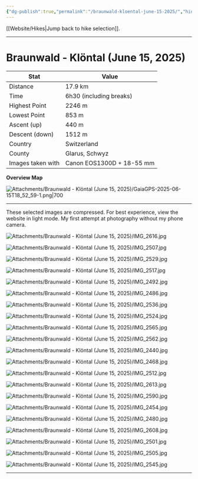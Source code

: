 ```yaml
---
{"dg-publish":true,"permalink":"/braunwald-kloental-june-15-2025/","hide":"true","updated":"2025-06-15T21:31:08.741+02:00"}
---
```


[[Website/Hikes\|Jump back to hike selection]].

---
# Braunwald - Klöntal (June 15, 2025)

| Stat              | Value                     |
| ----------------- | ------------------------- |
| Distance          | 17.9 km                   |
| Time              | 6h30 (including breaks)   |
| Highest Point     | 2246 m                    |
| Lowest Point      | 853 m                     |
| Ascent (up)       | 440 m                     |
| Descent (down)    | 1512 m                    |
| Country           | Switzerland               |
| County            | Glarus, Schwyz            |
| Images taken with | Canon EOS1300D + 18-55 mm |

**Overview Map**

![Attachments/Braunwald - Klöntal (June 15, 2025)/GaiaGPS-2025-06-15T18_52_59-1.png|700](/img/user/Attachments/Braunwald%20-%20Kl%C3%B6ntal%20(June%2015,%202025)/GaiaGPS-2025-06-15T18_52_59-1.png)

---
These selected images are compressed. For best experience, view the website in light mode. My first attempt at photography without my phone camera.

![Attachments/Braunwald - Klöntal (June 15, 2025)/IMG_2616.jpg](/img/user/Attachments/Braunwald%20-%20Kl%C3%B6ntal%20(June%2015,%202025)/IMG_2616.jpg)

![Attachments/Braunwald - Klöntal (June 15, 2025)/IMG_2507.jpg](/img/user/Attachments/Braunwald%20-%20Kl%C3%B6ntal%20(June%2015,%202025)/IMG_2507.jpg)

![Attachments/Braunwald - Klöntal (June 15, 2025)/IMG_2529.jpg](/img/user/Attachments/Braunwald%20-%20Kl%C3%B6ntal%20(June%2015,%202025)/IMG_2529.jpg)

![Attachments/Braunwald - Klöntal (June 15, 2025)/IMG_2517.jpg](/img/user/Attachments/Braunwald%20-%20Kl%C3%B6ntal%20(June%2015,%202025)/IMG_2517.jpg)

![Attachments/Braunwald - Klöntal (June 15, 2025)/IMG_2492.jpg](/img/user/Attachments/Braunwald%20-%20Kl%C3%B6ntal%20(June%2015,%202025)/IMG_2492.jpg)

![Attachments/Braunwald - Klöntal (June 15, 2025)/IMG_2486.jpg](/img/user/Attachments/Braunwald%20-%20Kl%C3%B6ntal%20(June%2015,%202025)/IMG_2486.jpg)

![Attachments/Braunwald - Klöntal (June 15, 2025)/IMG_2536.jpg](/img/user/Attachments/Braunwald%20-%20Kl%C3%B6ntal%20(June%2015,%202025)/IMG_2536.jpg)

![Attachments/Braunwald - Klöntal (June 15, 2025)/IMG_2524.jpg](/img/user/Attachments/Braunwald%20-%20Kl%C3%B6ntal%20(June%2015,%202025)/IMG_2524.jpg)

![Attachments/Braunwald - Klöntal (June 15, 2025)/IMG_2565.jpg](/img/user/Attachments/Braunwald%20-%20Kl%C3%B6ntal%20(June%2015,%202025)/IMG_2565.jpg)

![Attachments/Braunwald - Klöntal (June 15, 2025)/IMG_2562.jpg](/img/user/Attachments/Braunwald%20-%20Kl%C3%B6ntal%20(June%2015,%202025)/IMG_2562.jpg)

![Attachments/Braunwald - Klöntal (June 15, 2025)/IMG_2440.jpg](/img/user/Attachments/Braunwald%20-%20Kl%C3%B6ntal%20(June%2015,%202025)/IMG_2440.jpg)

![Attachments/Braunwald - Klöntal (June 15, 2025)/IMG_2468.jpg](/img/user/Attachments/Braunwald%20-%20Kl%C3%B6ntal%20(June%2015,%202025)/IMG_2468.jpg)

![Attachments/Braunwald - Klöntal (June 15, 2025)/IMG_2512.jpg](/img/user/Attachments/Braunwald%20-%20Kl%C3%B6ntal%20(June%2015,%202025)/IMG_2512.jpg)

![Attachments/Braunwald - Klöntal (June 15, 2025)/IMG_2613.jpg](/img/user/Attachments/Braunwald%20-%20Kl%C3%B6ntal%20(June%2015,%202025)/IMG_2613.jpg)

![Attachments/Braunwald - Klöntal (June 15, 2025)/IMG_2590.jpg](/img/user/Attachments/Braunwald%20-%20Kl%C3%B6ntal%20(June%2015,%202025)/IMG_2590.jpg)

![Attachments/Braunwald - Klöntal (June 15, 2025)/IMG_2454.jpg](/img/user/Attachments/Braunwald%20-%20Kl%C3%B6ntal%20(June%2015,%202025)/IMG_2454.jpg)

![Attachments/Braunwald - Klöntal (June 15, 2025)/IMG_2480.jpg](/img/user/Attachments/Braunwald%20-%20Kl%C3%B6ntal%20(June%2015,%202025)/IMG_2480.jpg)

![Attachments/Braunwald - Klöntal (June 15, 2025)/IMG_2608.jpg](/img/user/Attachments/Braunwald%20-%20Kl%C3%B6ntal%20(June%2015,%202025)/IMG_2608.jpg)

![Attachments/Braunwald - Klöntal (June 15, 2025)/IMG_2501.jpg](/img/user/Attachments/Braunwald%20-%20Kl%C3%B6ntal%20(June%2015,%202025)/IMG_2501.jpg)

![Attachments/Braunwald - Klöntal (June 15, 2025)/IMG_2505.jpg](/img/user/Attachments/Braunwald%20-%20Kl%C3%B6ntal%20(June%2015,%202025)/IMG_2505.jpg)

![Attachments/Braunwald - Klöntal (June 15, 2025)/IMG_2545.jpg](/img/user/Attachments/Braunwald%20-%20Kl%C3%B6ntal%20(June%2015,%202025)/IMG_2545.jpg)

---